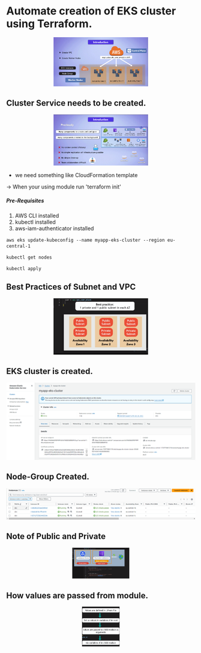 
# Automate creation of EKS cluster using Terraform.
<div align="center">
  <img src="./public/projectOverview.png" alt="Logo" width="50%" height="50%">
</div>

## Cluster Service needs to be created.
<div align="center">
  <img src="./public/EKS-Cluster-services.png" alt="Logo" width="50%" height="50%">
</div>

- we need something like CloudFormation template

-> When your using module run 'terraform init'


##### Pre-Requisites
1. AWS CLI installed
2. kubectl installed
3. aws-iam-authenticator installed

```
aws eks update-kubeconfig --name myapp-eks-cluster --region eu-central-1
```

```
kubectl get nodes
```

```
kubectl apply
```

## Best Practices of Subnet and VPC

<div align="center">
  <img src="./public/BestPractices.png" alt="Logo" width="50%" height="50%">
</div>

## EKS cluster is created.
<div align="center">
  <img src="./public/eks-cluster.png" alt="Logo" width="100%" height="25%">
</div>

## Node-Group Created.
<div align="center">
  <img src="./public/node-gropu.png" alt="Logo" width="100%" height="25%">
</div>

## Note of Public and Private
<div align="center">
  <img src="./public/publicprivatesubnet.png" alt="Logo" width="30%" height="30%">
</div>

## How values are passed from module.
<div align="center">
  <img src="./public/reference.png" alt="Logo" width="20%" height="20%">
</div>